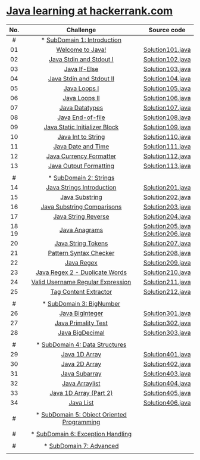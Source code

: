 # [Java learning at hackerrank.com](https://www.hackerrank.com/domains/java)

| No. | Challenge | Source code |
|:---:|:---:|:---:|
| # | * [SubDomain 1: Introduction](https://www.hackerrank.com/domains/java?badge_type=java&filters%5Bsubdomains%5D%5B%5D=java-introduction) |  |
| 01 | [Welcome to Java!](https://www.hackerrank.com/challenges/welcome-to-java) | [Solution101.java](https://github.com/binhbdn/learn-java/blob/master/03-hackerrank/1-intro/Solution101.java) |
| 02 | [Java Stdin and Stdout I](https://www.hackerrank.com/challenges/java-stdin-and-stdout-1) | [Solution102.java](https://github.com/binhbdn/learn-java/blob/master/03-hackerrank/1-intro/Solution102.java) |
| 03 | [Java If-Else](https://www.hackerrank.com/challenges/java-if-else) | [Solution103.java](https://github.com/binhbdn/learn-java/blob/master/03-hackerrank/1-intro/Solution103.java) |
| 04 | [Java Stdin and Stdout II](https://www.hackerrank.com/challenges/java-stdin-stdout) | [Solution104.java](https://github.com/binhbdn/learn-java/blob/master/03-hackerrank/1-intro/Solution104.java) |
| 05 | [Java Loops I](https://www.hackerrank.com/challenges/java-loops-i) | [Solution105.java](https://github.com/binhbdn/learn-java/blob/master/03-hackerrank/1-intro/Solution105.java) |
| 06 | [Java Loops II](https://www.hackerrank.com/challenges/java-loops) | [Solution106.java](https://github.com/binhbdn/learn-java/blob/master/03-hackerrank/1-intro/Solution106.java) |
| 07 | [Java Datatypes](https://www.hackerrank.com/challenges/java-datatypes) | [Solution107.java](https://github.com/binhbdn/learn-java/blob/master/03-hackerrank/1-intro/Solution107.java) |
| 08 | [Java End-of-file](https://www.hackerrank.com/challenges/java-end-of-file) | [Solution108.java](https://github.com/binhbdn/learn-java/blob/master/03-hackerrank/1-intro/Solution108.java) |
| 09 | [Java Static Initializer Block](https://www.hackerrank.com/challenges/java-static-initializer-block) | [Solution109.java](https://github.com/binhbdn/learn-java/blob/master/03-hackerrank/1-intro/Solution109.java) |
| 10 | [Java Int to String](https://www.hackerrank.com/challenges/java-int-to-string) | [Solution110.java](https://github.com/binhbdn/learn-java/blob/master/03-hackerrank/1-intro/Solution110.java) |
| 11 | [Java Date and Time](https://www.hackerrank.com/challenges/java-date-and-time) | [Solution111.java](https://github.com/binhbdn/learn-java/blob/master/03-hackerrank/1-intro/Solution111.java) |
| 12 | [Java Currency Formatter](https://www.hackerrank.com/challenges/java-currency-formatter) | [Solution112.java](https://github.com/binhbdn/learn-java/blob/master/03-hackerrank/1-intro/Solution112.java) |
| 13 | [Java Output Formatting](https://www.hackerrank.com/challenges/java-output-formatting) | [Solution113.java](https://github.com/binhbdn/learn-java/blob/master/03-hackerrank/1-intro/Solution113.java) |
|  |  |  |
| # | * [SubDomain 2: Strings](https://www.hackerrank.com/domains/java?badge_type=java&filters%5Bsubdomains%5D%5B%5D=java-strings) |  |
| 14 | [Java Strings Introduction](https://www.hackerrank.com/challenges/java-strings-introduction) | [Solution201.java](https://github.com/binhbdn/learn-java/blob/master/03-hackerrank/2-string/Solution201.java) |
| 15 | [Java Substring](https://www.hackerrank.com/challenges/java-substring) | [Solution202.java](https://github.com/binhbdn/learn-java/blob/master/03-hackerrank/2-string/Solution202.java) |
| 16 | [Java Substring Comparisons](https://www.hackerrank.com/challenges/java-string-compare) | [Solution203.java](https://github.com/binhbdn/learn-java/blob/master/03-hackerrank/2-string/Solution203.java) |
| 17 | [Java String Reverse](https://www.hackerrank.com/challenges/java-string-reverse) | [Solution204.java](https://github.com/binhbdn/learn-java/blob/master/03-hackerrank/2-string/Solution204.java) |
| 18<br>19 | [Java Anagrams](https://www.hackerrank.com/challenges/java-anagrams) | [Solution205.java](https://github.com/binhbdn/learn-java/blob/master/03-hackerrank/2-string/Solution205.java)<br>[Solution206.java](https://github.com/binhbdn/learn-java/blob/master/03-hackerrank/2-string/Solution206.java) |
| 20 | [Java String Tokens](https://www.hackerrank.com/challenges/java-string-tokens) | [Solution207.java](https://github.com/binhbdn/learn-java/blob/master/03-hackerrank/2-string/Solution207.java) |
| 21 | [Pattern Syntax Checker](https://www.hackerrank.com/challenges/pattern-syntax-checker) | [Solution208.java](https://github.com/binhbdn/learn-java/blob/master/03-hackerrank/2-string/Solution208.java) |
| 22 | [Java Regex](https://www.hackerrank.com/challenges/java-regex) | [Solution209.java](https://github.com/binhbdn/learn-java/blob/master/03-hackerrank/2-string/Solution209.java) |
| 23 | [Java Regex 2 - Duplicate Words](https://www.hackerrank.com/challenges/duplicate-word) | [Solution210.java](https://github.com/binhbdn/learn-java/blob/master/03-hackerrank/2-string/Solution210.java) |
| 24 | [Valid Username Regular Expression](https://www.hackerrank.com/challenges/valid-username-checker) | [Solution211.java](https://github.com/binhbdn/learn-java/blob/master/03-hackerrank/2-string/Solution211.java) |
| 25 | [Tag Content Extractor](https://www.hackerrank.com/challenges/tag-content-extractor) | [Solution212.java](https://github.com/binhbdn/learn-java/blob/master/03-hackerrank/2-string/Solution212.java) |
|  |  |  |
| # | * [SubDomain 3: BigNumber](https://www.hackerrank.com/domains/java?badge_type=java&filters%5Bsubdomains%5D%5B%5D=bignumber) |  |
| 26 | [Java BigInteger](https://www.hackerrank.com/challenges/java-biginteger) | [Solution301.java](https://github.com/binhbdn/learn-java/blob/master/03-hackerrank/3-big-number/Solution301.java) |
| 27 | [Java Primality Test](https://www.hackerrank.com/challenges/java-primality-test) | [Solution302.java](https://github.com/binhbdn/learn-java/blob/master/03-hackerrank/3-big-number/Solution302.java) |
| 28 | [Java BigDecimal](https://www.hackerrank.com/challenges/java-bigdecimal) | [Solution303.java](https://github.com/binhbdn/learn-java/blob/master/03-hackerrank/3-big-number/Solution303.java) |
|  |  |  |
| # | * [SubDomain 4: Data Structures](https://www.hackerrank.com/domains/java?badge_type=java&filters%5Bsubdomains%5D%5B%5D=java-data-structure) |  |
| 29 | [Java 1D Array](https://www.hackerrank.com/challenges/java-1d-array-introduction) | [Solution401.java](https://github.com/binhbdn/learn-java/blob/master/03-hackerrank/4-data-structure/Solution401.java) |
| 30 | [Java 2D Array](https://www.hackerrank.com/challenges/java-2d-array) | [Solution402.java](https://github.com/binhbdn/learn-java/blob/master/03-hackerrank/4-data-structure/Solution402.java) |
| 31 | [Java Subarray](https://www.hackerrank.com/challenges/java-negative-subarray) | [Solution403.java](https://github.com/binhbdn/learn-java/blob/master/03-hackerrank/4-data-structure/Solution403.java) |
| 32 | [Java Arraylist](https://www.hackerrank.com/challenges/java-arraylist) | [Solution404.java](https://github.com/binhbdn/learn-java/blob/master/03-hackerrank/4-data-structure/Solution404.java) |
| 33 | [Java 1D Array (Part 2)](https://www.hackerrank.com/challenges/java-1d-array) | [Solution405.java](https://github.com/binhbdn/learn-java/blob/master/03-hackerrank/4-data-structure/Solution405.java) |
| 34 | [Java List](https://www.hackerrank.com/challenges/java-list) | [Solution406.java](https://github.com/binhbdn/learn-java/blob/master/03-hackerrank/4-data-structure/Solution407.java) |
|  |  |  |
| # | * [SubDomain 5: Object Oriented Programming](https://www.hackerrank.com/domains/java?badge_type=java&filters%5Bsubdomains%5D%5B%5D=oop) |  |
|  |  |  |
| # | * [SubDomain 6: Exception Handling](https://www.hackerrank.com/domains/java?badge_type=java&filters%5Bsubdomains%5D%5B%5D=handling-exceptions) |  |
|  |  |  |
| # | * [SubDomain 7: Advanced](https://www.hackerrank.com/domains/java?badge_type=java&filters%5Bsubdomains%5D%5B%5D=java-advanced) |  |
|  |  |  |